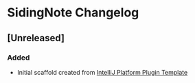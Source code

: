 <!-- Keep a Changelog guide -> https://keepachangelog.com -->

# SidingNote Changelog

## [Unreleased]
### Added
- Initial scaffold created from [IntelliJ Platform Plugin Template](https://github.com/JetBrains/intellij-platform-plugin-template)
